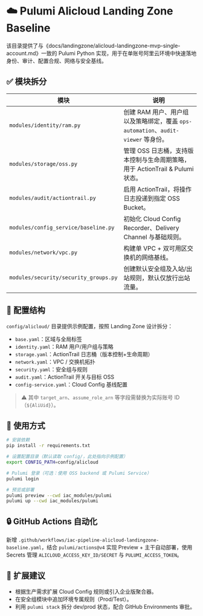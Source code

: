 # ☁️ Pulumi Alicloud Landing Zone Baseline

该目录提供了与《docs/landingzone/alicloud-landingzone-mvp-single-account.md》一致的 Pulumi Python 实现，用于在单账号阿里云环境中快速落地身份、审计、配置合规、网络与安全基线。

## ✅ 模块拆分

| 模块 | 说明 |
| --- | --- |
| `modules/identity/ram.py` | 创建 RAM 用户、用户组以及策略绑定，覆盖 `ops-automation`、`audit-viewer` 等身份。 |
| `modules/storage/oss.py` | 管理 OSS 日志桶，支持版本控制与生命周期策略，用于 ActionTrail & Pulumi 状态。 |
| `modules/audit/actiontrail.py` | 启用 ActionTrail，将操作日志投递到指定 OSS Bucket。 |
| `modules/config_service/baseline.py` | 初始化 Cloud Config Recorder、Delivery Channel 与基础规则。 |
| `modules/network/vpc.py` | 构建单 VPC + 双可用区交换机的网络基线。 |
| `modules/security/security_groups.py` | 创建默认安全组及入站/出站规则，默认仅放行出站流量。 |

## 📂 配置结构

`config/alicloud/` 目录提供示例配置，按照 Landing Zone 设计拆分：

- `base.yaml`：区域与全局标签
- `identity.yaml`：RAM 用户/用户组与策略
- `storage.yaml`：ActionTrail 日志桶（版本控制+生命周期）
- `network.yaml`：VPC / 交换机拓扑
- `security.yaml`：安全组与规则
- `audit.yaml`：ActionTrail 开关与目标 OSS
- `config-service.yaml`：Cloud Config 基线配置

> ⚠️ 其中 `target_arn`、`assume_role_arn` 等字段需替换为实际账号 ID（`${AliUid}`）。

## 🚀 使用方式

```bash
# 安装依赖
pip install -r requirements.txt

# 设置配置目录（默认读取 config/，此处指向示例配置）
export CONFIG_PATH=config/alicloud

# Pulumi 登录（可选：使用 OSS backend 或 Pulumi Service）
pulumi login

# 预览或部署
pulumi preview --cwd iac_modules/pulumi
pulumi up --cwd iac_modules/pulumi
```

## 🔒 GitHub Actions 自动化

新增 `.github/workflows/iac-pipeline-alicloud-landingzone-baseline.yaml`，结合 `pulumi/actions@v4` 实现 Preview + 主干自动部署，使用 Secrets 管理 `ALICLOUD_ACCESS_KEY_ID/SECRET` 与 `PULUMI_ACCESS_TOKEN`。

## 🧩 扩展建议

- 根据生产需求扩展 Cloud Config 规则或引入企业版聚合器。
- 在安全组模块中追加环境专属规则（Prod/Test）。
- 利用 `pulumi stack` 拆分 dev/prod 状态，配合 GitHub Environments 审批。
